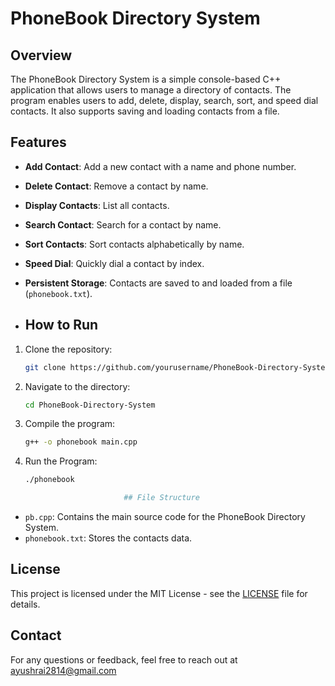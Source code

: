 # PhoneBook Directory System

## Overview
The PhoneBook Directory System is a simple console-based C++ application that allows users to manage a directory of contacts. The program enables users to add, delete, display, search, sort, and speed dial contacts. It also supports saving and loading contacts from a file.

## Features
- **Add Contact**: Add a new contact with a name and phone number.
- **Delete Contact**: Remove a contact by name.
- **Display Contacts**: List all contacts.
- **Search Contact**: Search for a contact by name.
- **Sort Contacts**: Sort contacts alphabetically by name.
- **Speed Dial**: Quickly dial a contact by index.
- **Persistent Storage**: Contacts are saved to and loaded from a file (`phonebook.txt`).

- ## How to Run
1. Clone the repository:
   ```bash
   git clone https://github.com/yourusername/PhoneBook-Directory-System.git

2. Navigate to the directory:
    ```bash
    cd PhoneBook-Directory-System

3. Compile the program:
    ```bash
    g++ -o phonebook main.cpp
    
4. Run the Program:
   ```bash
   ./phonebook

                         ## File Structure
   
- `pb.cpp`: Contains the main source code for the PhoneBook Directory System.
- `phonebook.txt`: Stores the contacts data.

## License
This project is licensed under the MIT License - see the [LICENSE](LICENSE) file for details.

## Contact
For any questions or feedback, feel free to reach out at ayushrai2814@gmail.com
 
